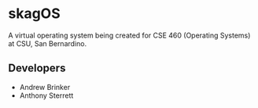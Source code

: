 # skagOS

A virtual operating system being created for CSE 460 (Operating Systems) at CSU,
San Bernardino.

## Developers

- Andrew Brinker
- Anthony Sterrett
